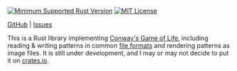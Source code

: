 [![Minimum Supported Rust Version](https://img.shields.io/badge/MSRV-1.81-orange)](https://www.rust-lang.org)
[![MIT License](https://img.shields.io/github/license/jwodder/life.svg)](https://opensource.org/licenses/MIT)

[GitHub](https://github.com/jwodder/life) | [Issues](https://github.com/jwodder/life/issues)

This is a Rust library implementing [Conway's Game of Life][], including
reading & writing patterns in common [file formats][] and rendering patterns as
image files.  It is still under development, and I may or may not decide to put
it on [crates.io](https://crates.io).

[Conway's Game of Life]: https://en.wikipedia.org/wiki/Conway%27s_Game_of_Life
[file formats]: https://conwaylife.com/wiki/File_formats
